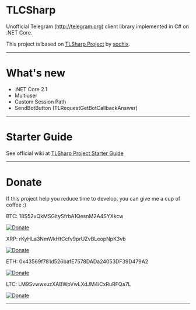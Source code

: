 # TLCSharp

Unofficial Telegram (http://telegram.org) client library implemented in C# on .NET Core.

This project is based on [TLSharp Project](https://github.com/sochix/TLSharp) by [sochix](https://github.com/sochix).

-------------------------------

# What's new
- .NET Core 2.1
- Multiuser
- Custom Session Path
- SendBotButton (TLRequestGetBotCallbackAnswer)

-------------------------------

# Starter Guide

See official wiki at [TLSharp Project Starter Guide](https://github.com/sochix/TLSharp/#starter-guide)

-------------------------------

# Donate

If this project help you reduce time to develop, you can give me a cup of coffee :)

BTC: 18S52vQkMSGitySfrbA1QesnM2A4SYXkcw

[![Donate](https://img.shields.io/badge/Donate-Bitcoin-orange.svg)](https://blockchain.info/address/18S52vQkMSGitySfrbA1QesnM2A4SYXkcw)

XRP: rKyHLa3NmWkHtCcfv9prUZvBLeopNpK3vb

[![Donate](https://img.shields.io/badge/Donate-Ripple-orange.svg)](https://bithomp.com/explorer/rKyHLa3NmWkHtCcfv9prUZvBLeopNpK3vb)

ETH: 0x43569f781d526bafE7578DADa24053DF39D479A2

[![Donate](https://img.shields.io/badge/Donate-Ethereum-orange.svg)](https://ethplorer.io/address/0x43569f781d526bafE7578DADa24053DF39D479A2)

LTC: LM9SvwwxuzXABWpVwLXdJM4iCxRuRFQa7L

[![Donate](https://img.shields.io/badge/Donate-Litecoin-orange.svg)](https://live.blockcypher.com/ltc/address/LM9SvwwxuzXABWpVwLXdJM4iCxRuRFQa7L/)

-------------------------------
